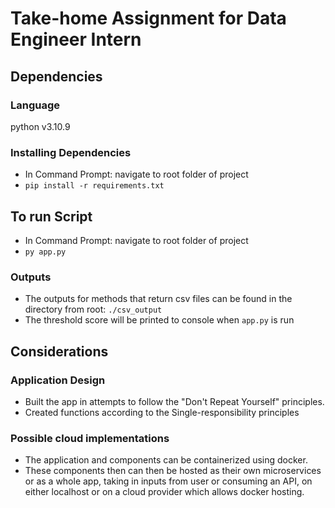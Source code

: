 # Take-home Assignment for Data Engineer Intern

## Dependencies

### Language
python v3.10.9
### Installing Dependencies
- In Command Prompt: navigate to root folder of project
- `pip install -r requirements.txt`

## To run Script
- In Command Prompt: navigate to root folder of project
- `py app.py`

### Outputs
- The outputs for methods that return csv files can be found in the directory from root: `./csv_output` 
- The threshold score will be printed to console when `app.py` is run

## Considerations

### Application Design
- Built the app in attempts to follow the "Don't Repeat Yourself" principles.
- Created functions according to the Single-responsibility principles

### Possible cloud implementations
- The application and components can be containerized using docker.
- These components then can then be hosted as their own microservices or as a whole app, taking in inputs from user or consuming an API, on either localhost or on a cloud provider which allows docker hosting.